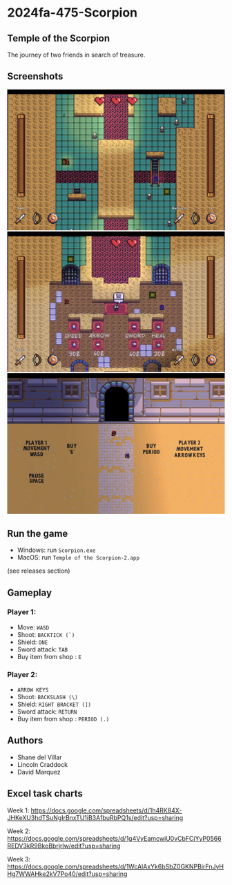 # 2024fa-475-Scorpion

## Temple of the Scorpion
The journey of two friends in search of treasure.

## Screenshots
![tutorial_screenshot Image](./Image%2011-14-24%20at%201.13%20PM.jpg)
![staffConfig_screenshot Image](./Image%2011-14-24%20at%201.14%20PM.jpg)
![gameplay_screenshot Image](./Image%2011-14-24%20at%201.12%20PM.jpg)

## Run the game
- Windows: run ``Scorpion.exe``
- MacOS: run ``Temple of the Scorpion-2.app``

(see releases section)

## Gameplay
### Player 1:
- Move: ``WASD``
- Shoot: ``BACKTICK (`)``
- Shield: ``ONE``
- Sword attack: ``TAB``
- Buy item from shop : ``E``
### Player 2:
- ``ARROW KEYS``
- Shoot: ``BACKSLASH (\)``
- Shield: ``RIGHT BRACKET (])``
- Sword attack: ``RETURN``
- Buy item from shop : ``PERIOD (.)``

## Authors
- Shane del Villar
- Lincoln Craddock
- David Marquez

## Excel task charts
Week 1:
https://docs.google.com/spreadsheets/d/1h4RK84X-JHKeXU3hdTSuNgIrBnxTU1iB3A1buRbPQ1s/edit?usp=sharing

Week 2:
https://docs.google.com/spreadsheets/d/1g4VyEamcwiU0vCbFCjYyP0566REDV3kR9BkoBbrjrlw/edit?usp=sharing

Week 3:
https://docs.google.com/spreadsheets/d/1WcAlAxYk6bSbZ0GKNPBirFnJyHHg7WWAHke2kV7Po40/edit?usp=sharing
